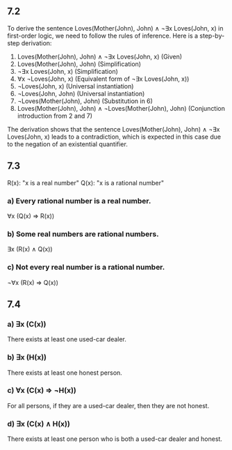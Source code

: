 ## 7.2
To derive the sentence Loves(Mother(John), John) ∧ ¬∃x Loves(John, x) in first-order logic, we need to follow the rules of inference. Here is a step-by-step derivation:

1. Loves(Mother(John), John) ∧ ¬∃x Loves(John, x)  (Given)
2. Loves(Mother(John), John)  (Simplification)
3. ¬∃x Loves(John, x)  (Simplification)
4. ∀x ¬Loves(John, x)  (Equivalent form of ¬∃x Loves(John, x))
5. ¬Loves(John, x)  (Universal instantiation)
6. ¬Loves(John, John)  (Universal instantiation)
7. ¬Loves(Mother(John), John)  (Substitution in 6)
8. Loves(Mother(John), John) ∧ ¬Loves(Mother(John), John)  (Conjunction introduction from 2 and 7)

The derivation shows that the sentence Loves(Mother(John), John) ∧ ¬∃x Loves(John, x) leads to a contradiction, which is expected in this case due to the negation of an existential quantifier.

## 7.3

R(x): "x is a real number"
Q(x): "x is a rational number"

### a) Every rational number is a real number.
∀x (Q(x) ⇒ R(x))

### b) Some real numbers are rational numbers.
∃x (R(x) ∧ Q(x))

### c) Not every real number is a rational number.
¬∀x (R(x) ⇒ Q(x))

## 7.4
### a) ∃x (C(x))
There exists at least one used-car dealer.

### b) ∃x (H(x))
There exists at least one honest person.

### c) ∀x (C(x) ⇒ ¬H(x))
For all persons, if they are a used-car dealer, then they are not honest.

### d) ∃x (C(x) ∧ H(x))
There exists at least one person who is both a used-car dealer and honest.

